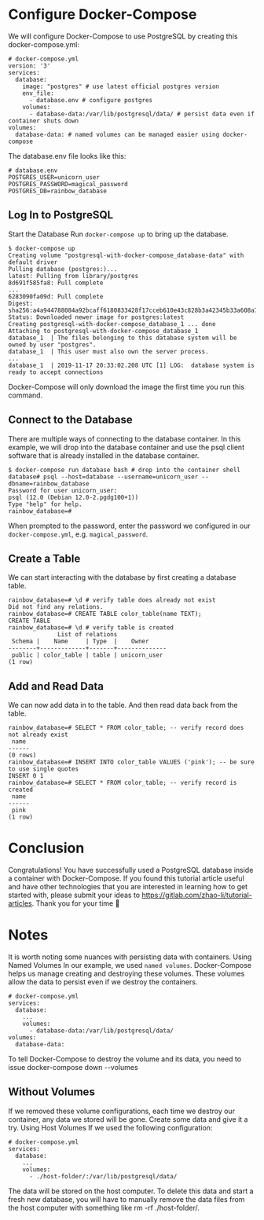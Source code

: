 # Configure Docker-Compose
We will configure Docker-Compose to use PostgreSQL by creating this docker-compose.yml:
```
# docker-compose.yml
version: '3'
services:
  database:
    image: "postgres" # use latest official postgres version
    env_file:
      - database.env # configure postgres
    volumes:
      - database-data:/var/lib/postgresql/data/ # persist data even if container shuts down
volumes:
  database-data: # named volumes can be managed easier using docker-compose
```
The database.env file looks like this:
```
# database.env
POSTGRES_USER=unicorn_user
POSTGRES_PASSWORD=magical_password
POSTGRES_DB=rainbow_database
```

## Log In to PostgreSQL

Start the Database
Run `docker-compose up` to bring up the database.
```
$ docker-compose up                             
Creating volume "postgresql-with-docker-compose_database-data" with default driver
Pulling database (postgres:)...
latest: Pulling from library/postgres
8d691f585fa8: Pull complete
...                                                                             
6283090fa09d: Pull complete
Digest: sha256:a4a944788084a92bcaff6180833428f17cceb610e43c828b3a42345b33a608a7                                                                                                                                     
Status: Downloaded newer image for postgres:latest                                                        
Creating postgresql-with-docker-compose_database_1 ... done                                  
Attaching to postgresql-with-docker-compose_database_1                                                                                                                                                              
database_1  | The files belonging to this database system will be owned by user "postgres".                                                                                                                         
database_1  | This user must also own the server process.
...
database_1  | 2019-11-17 20:33:02.208 UTC [1] LOG:  database system is ready to accept connections
```
Docker-Compose will only download the image the first time you run this command.

## Connect to the Database

There are multiple ways of connecting to the database container. In this example, we will drop into the database container and use the psql client software that is already installed in the database container.
```
$ docker-compose run database bash # drop into the container shell
database# psql --host=database --username=unicorn_user --dbname=rainbow_database
Password for user unicorn_user: 
psql (12.0 (Debian 12.0-2.pgdg100+1))
Type "help" for help.
rainbow_database=#
```
When prompted to the password, enter the password we configured in our `docker-compose.yml`, e.g. `magical_password`.
## Create a Table
We can start interacting with the database by first creating a database table.

```
rainbow_database=# \d # verify table does already not exist
Did not find any relations.
rainbow_database=# CREATE TABLE color_table(name TEXT);
CREATE TABLE
rainbow_database=# \d # verify table is created
              List of relations
 Schema |    Name     | Type  |    Owner     
--------+-------------+-------+--------------
 public | color_table | table | unicorn_user
(1 row)
```

## Add and Read Data
We can now add data in to the table. And then read data back from the table.
```
rainbow_database=# SELECT * FROM color_table; -- verify record does not already exist
 name 
------
(0 rows)
rainbow_database=# INSERT INTO color_table VALUES ('pink'); -- be sure to use single quotes
INSERT 0 1
rainbow_database=# SELECT * FROM color_table; -- verify record is created
 name 
------
 pink
(1 row)
```
# Conclusion
Congratulations! You have successfully used a PostgreSQL database inside a container with Docker-Compose.
If you found this tutorial article useful and have other technologies that you are interested in learning how to get started with, please submit your ideas to https://gitlab.com/zhao-li/tutorial-articles.
Thank you for your time 🙏

# Notes
It is worth noting some nuances with persisting data with containers.
Using Named Volumes
In our example, we used `named volumes`. Docker-Compose helps us manage creating and destroying these volumes. These volumes allow the data to persist even if we destroy the containers.
```
# docker-compose.yml
services:
  database:
    ...
    volumes:
      - database-data:/var/lib/postgresql/data/
volumes:
  database-data:
```
To tell Docker-Compose to destroy the volume and its data, you need to issue docker-compose down --volumes
## Without Volumes
If we removed these volume configurations, each time we destroy our container, any data we stored will be gone. Create some data and give it a try.
Using Host Volumes
If we used the following configuration:
```
# docker-compose.yml
services:
  database:
    ...
    volumes:
      - ./host-folder/:/var/lib/postgresql/data/
```

The data will be stored on the host computer. To delete this data and start a fresh new database, you will have to manually remove the data files from the host computer with something like rm -rf ./host-folder/.
